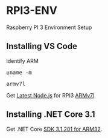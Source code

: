 # RPI3-ENV
Raspberry PI 3 Environment Setup

## Installing VS Code
Identify ARM 
<pre>uname -m</pre>
<pre>armv7l</pre>
Get [Latest Node.js](https://nodejs.org/en/download/) for RPI3 [ARMv7l](https://nodejs.org/dist/v12.16.1/node-v12.16.1-linux-armv7l.tar.xz).

## Installing .NET Core 3.1

Get .NET Core [SDK 3.1.201 for ARM32](https://dotnet.microsoft.com/download/dotnet-core/thank-you/sdk-3.1.201-linux-arm32-binaries).
